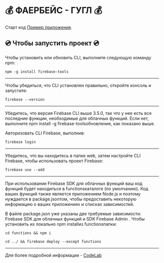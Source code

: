 # 💰 ФАЕРБЕЙС - ГУГЛ 💰

Старт код [Пример приложения](https://codelabs.developers.google.com/codelabs/firebase-web/).

## 💿 Чтобы запустить проект 💿

Чтобы установить или обновить CLI, выполните следующую команду npm:

`npm -g install firebase-tools`

***

Чтобы убедиться, что CLI установлен правильно, откройте консоль и запустите:

`firebase --version`

***

Убедитесь, что версия Firebase CLI выше 3.5.0, так что у нее есть все последние функции, необходимые для облачных функций. Если нет, выполните npm install -g firebase-toolsобновление, как показано выше.

Авторизовать CLI Firebase, выполнив:

`firebase login`

***

Убедитесь, что вы находитесь в папке web, затем настройте CLI Firebase, чтобы использовать проект Firebase:

`firebase use --add`

***

При использовании Firebase SDK для облачных функций ваш код функций будет находиться в functionsкаталоге (по умолчанию). Код ваших функций также является приложением Node.js и поэтому нуждается в package.jsonтом, чтобы предоставить некоторую информацию о ваших приложениях и списках зависимостей.

В файле package.json уже указаны две требуемые зависимости: Firebase SDK для облачных функций и SDK Firebase Admin . Чтобы установить их локально npm installиз functionsпапки:

`cd functions && npm i`

`cd ../ && firebase deploy --except functions`

***

Для более подробной информации - [CodeLab](https://codelabs.developers.google.com/codelabs/firebase-cloud-functions/#0)
